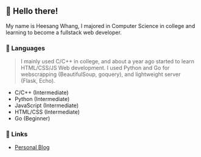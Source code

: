 ## 👋 Hello there!
 My name is Heesang Whang, I majored in Computer Science in college and learning to become a fullstack web developer. 
 
### 🔖 Languages

> I mainly used C/C++ in college, and about a year ago started to learn HTML/CSS/JS Web development. I used Python and Go for webscrapping (BeautifulSoup, goquery), and lightweight server (Flask, Echo).

* C/C++ (Intermediate)
* Python (Intermediate)
* JavaScript (Intermediate)
* HTML/CSS (Intermediate)
* Go (Beginner)

### 🔗 Links

* [Personal Blog](https://runfridge-dev-blog.netlify.app/)
